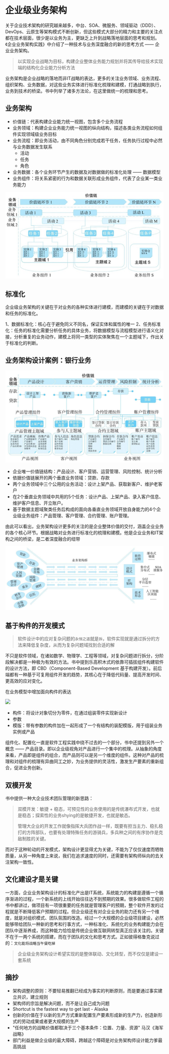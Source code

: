 # 企业级业务架构

关于企业技术架构的研究越来越多，中台、SOA、微服务、领域驱动（DDD）、DevOps、云原生等架构模式不断创新，但这些模式大部分的精力和主要的关注点都在技术层面，很少是以业务为主，更缺乏上升到战略落地层面的思考和规划。《企业业务架构实践》中介绍了一种技术与业务深度融合的新的思考方式 —— 企业业务架构。

> 以实现企业战略为目标，构建企业整体业务能力规划并将其传导给技术实现端的结构化企业能力分析方法

业务架构是企业战略的落地而非IT战略的表达，更多的关注业务领域、业务流程、组织架构、业务数据，对这些业务实体进行标准化梳理和建模，打通战略到执行，业务到技术的桥梁。书中列举了诸多方法论，在这里做统一的梳理和思考。

## 业务架构

* 价值链：代表构建企业能力统一视图，包含多个业务流程
* 业务领域：构建企业业务能力统一视图的纵向结构，描述各类业务流程如何组件实现领域级业务目标
* 业务流程：即业务活动，由不同角色分别完成若干任务，任务执行过程中必然与业务数据发生联系
  * 活动
  * 任务
  * 角色
* 业务数据：各个业务环节产生的数据及对数据做的标准化处理 —— 数据模型
* 业务组件：将关系紧密的行为和数据关联形成业务组件，代表了企业某一类业务能力

![](../.gitbook/assets/yewujiagou01.jpg)

## 标准化

企业级业务架构的关键在于对业务的各种实体进行建模，而建模的关键在于对数据和任务的标准化。

1、数据标准化：核心在于避免同义不同名，保证实体和属性的唯一 2、任务标准化：任务的标准化需要分析任务的具体业务，将数据模型与流程模型进行语义化对接，分析重复的业务动作，建模上将同一类型的实体聚焦在一个主题域下，作出关于标准化的判断。

## 业务架构设计案例：银行业务

![&#x4F01;&#x4E1A;&#x7EA7;&#x4E1A;&#x52A1;&#x67B6;&#x6784;&#x903B;&#x8F91;&#x5173;&#x7CFB;&#x56FE;](../.gitbook/assets/yewujiagou02.jpeg)

* 企业唯一价值链结构：产品设计、客户营销、运营管理、风险控制、统计分析
* 依据价值链展开的两个垂直业务领域：贷款、存款
* 两个业务领域中三个公用的业务活动：设计上架产品、获取新客户、维护老客户
* 在2个垂直业务领域中共用的5个任务：设计产品、上架产品、录入客户信息、维护客户信息、开立账户。
* 基于数据主题域聚类任务后构成的面向各垂直业务领域开放自身能力的4个企业级业务组件：产品管理、客户管理、合约管理、账户管理。

由此可以看出，业务架构设计更多的关注的是企业整体价值的交付，涵盖企业业务的各个核心环节。根据战略对业务进行标准化的梳理和建模。他是企业业务和IT架构之间的桥梁，是二者深度融合的纽带

![](../.gitbook/assets/yewujiagou03.jpeg)

## 基于构件的开发模式

> 软件设计中的应对复杂问题的`永恒之道`就是`拆`，软件实现就是通过拆分的方法来降低复杂度，从而为复杂问题域找到合适的解

不只是软件领域，在诸如数学、物理学、工程等领域，对复杂问题进行拆分，分阶段解决都是一种极为有效的方法。书中提到乐高积木式的依靠可插拔组件构建软件的设计方法，即 CBD（Component-Based Development 基于构建开发）。前后端都有一种基于可复用组件开发的趋势，其核心在于降低代码量、提高开发时间、更高效的应对变化。

在业务模型中增加面向构件的表达

![](https://github.com/georgezouq/blog/tree/d050dec81656b3f09f692730b8cb487521c94aa0/images/yewujiagou04.jpeg)

* 构件：将设计对象切分为零件，在通过组装零件实现新设计
* 参数
* 模版：带有参数的构件加在一起形成了一个有结构的装配模版，用于组装业务实例或产品

组件化、配置化一直是软件工程实践中绕不过去的一个部分，书中还提到另外一个概念 —— 产品目录。即以企业级视角对产品进行一个集中的梳理。从抽象的角度来看，产品即是组件的组合，而产品则可以是另一个维度的组件。这种对产品的梳理和对组件的梳理有异曲同工之妙，为业务提供的灵活性，激发生产要素的重新组合，促进业务创新。

## 双模开发

书中提供一种大企业技术团队管理的新思路：

> 双模开发：敏捷 + 稳态，可预见性的业务使用的是传统瀑布式开发，也就是稳态；探索性的业务shying的是敏捷开发，也就是敏态。
>
> 管理大企业的开发工作就像指挥大兵团作战一样，既要有担当主力、稳扎稳打的方阵部队，也要有处理特殊任务的游骑兵，多兵种之间的有序协作是克敌制胜的关键。

而对于这种轮动的开发模式，架构设计更显得尤为关键，不能为了仅仅速度而牺牲质量，从另一种角度上来说，我们在追求速度的同时，还需要有架构师纵向的去关注架构一致性。

## 文化建设才是关键

一方面，企业业务架构设计的标准化产出是IT系统，系统能力的构建是遵循一个循序渐进的过程，一个新系统的上线开始往往达不到预期的效果。很多做软件工程的书中都讲过，做项目有一项很重要的任务就是管理客户的预期，整个软件开发的过程就是不断降低客户预期的过程。但企业级还有对企业业务的助力还有另一个维度，就是对组织模式、团队氛围的改造。经过一个大规模的企业级项目建设，必然能够带给团队一种新的思考和行事方式，一种标准化、系统化的业务构建能力会在团队中逐渐养成，而这种能力恰恰是传统企业做互联网转型真正应该关注的。关键不在于一两个系统的搭建，而在于团队的文化和思考方式。正如彼得格鲁克说过的：`文化能将战略当午餐吃掉`

> 企业级业务架构设计希望实现的是整体联动、文化转型，而不仅仅是建设一套系统

## 摘抄

* 架构调整的原则：不要轻易推翻已经成为事实的判断原则，而是要通过事实建立共识，建立规则
* 架构师的宗旨是解决问题，而不是让自己成为问题
* Shortcut is the fastest way to get last - Alaska
* 创新的价值在于以新的生产方式重新配置生产要素形成新的生产力，创造新形式的劳动成果或者更大规模的生产
* "任何地方的战略价值都取决于三个基本条件：位置、力量、资源" 马汉《海军战略》
* 部门利益是做企业级的最大障碍，跨越这个障碍是对业务架构师设计能力爹最高挑战

